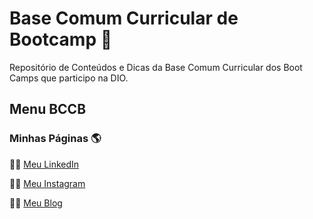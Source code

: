 # Base Comum Curricular de Bootcamp :bookmark_tabs:
Repositório de Conteúdos e Dicas da Base Comum Curricular dos Boot Camps que participo na DIO.

## Menu BCCB





### Minhas Páginas 🌎 

👨‍💻 [Meu LinkedIn](https://www.linkedin.com/in/fabiodefaria/)

👨‍🏫 [Meu Instagram](https://www.instagram.com/tudoexplicado/)

👨‍💼 [Meu Blog](https://www.tudoexplicado.com/)



